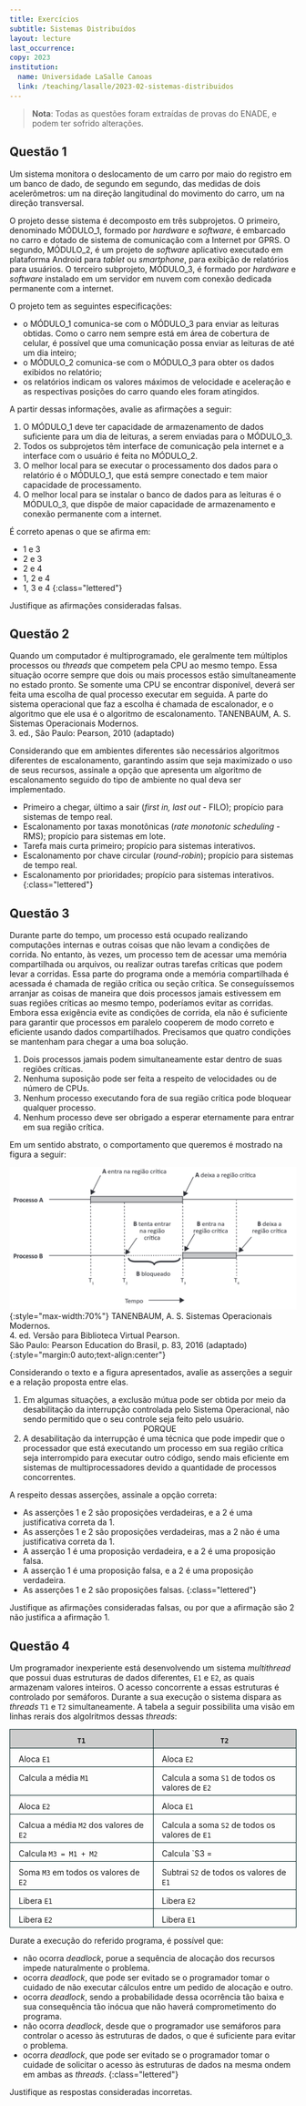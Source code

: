 ```yaml
---
title: Exercícios
subtitle: Sistemas Distribuídos
layout: lecture
last_occurrence: 
copy: 2023
institution:
  name: Universidade LaSalle Canoas
  link: /teaching/lasalle/2023-02-sistemas-distribuidos
---
```


<style>
td { border: solid thin #022; padding: 10px 15px 5px 15px; vertical-align: top; width: 50%; }
th { border: solid thin #022; background-color: #ccc; padding: 10px 15px 5px 15px; vertical-align: top; width: 50%; text-align: center !important; font-weight: 600 !important; }
</style>

> **Nota**: Todas as questões foram extraídas de provas do ENADE, e podem ter sofrido alterações.

## Questão 1

Um sistema monitora o deslocamento de um carro por maio do registro em um banco de dado, de segundo em segundo, das medidas de dois acelerômetros: um na direção langitudinal do movimento do carro, um na direção transversal.

O projeto desse sistema é decomposto em três subprojetos. O primeiro, denominado MÓDULO\_1, formado por _hardware_ e _software_, é embarcado no carro e dotado de sistema de comunicação com a Internet por GPRS. O segundo, MÓDULO\_2, é um projeto de _software_ aplicativo executado em plataforma Android para _tablet_ ou _smartphone_, para exibição de relatórios para usuários. O terceiro subprojeto, MÓDULO\_3, é formado por _hardware_ e _software_ instalado em um servidor em nuvem com conexão dedicada permanente com a internet.

O projeto tem as seguintes especificações:
* o MÓDULO\_1 comunica-se com o MÓDULO\_3 para enviar as leituras obtidas. Como o carro nem sempre está em área de cobertura de celular, é possível que uma comunicação possa enviar as leituras de até um dia inteiro;
* o MÓDULO\_2 comunica-se com o MÓDULO\_3 para obter os dados exibidos no relatório;
* os relatórios indicam os valores máximos de velocidade e aceleração e as respectivas posições do carro quando eles foram atingidos.

A partir dessas informações, avalie as afirmações a seguir:

1. O MÓDULO\_1 deve ter capacidade de armazenamento de dados suficiente para um dia de leituras, a serem enviadas para o MÓDULO\_3.
2. Todos os subprojetos têm interface de comunicação pela internet e a interface com o usuário é feita no MÓDULO\_2.
3. O melhor local para se executar o processamento dos dados para o relatório é o MÓDULO\_1, que está sempre conectado e tem maior capacidade de processamento.
4. O melhor local para se instalar o banco de dados para as leituras é o MÓDULO\_3, que dispõe de maior capacidade de armazenamento e conexão permanente com a internet.

É correto apenas o que se afirma em:

* 1 e 3
* 2 e 3
* 2 e 4
* 1, 2 e 4
* 1, 3 e 4
{:class="lettered"}

Justifique as afirmações consideradas falsas.


## Questão 2

Quando um computador é multiprogramado, ele geralmente tem múltiplos processos ou _threads_ que competem pela CPU ao mesmo tempo.  Essa situação ocorre sempre que dois ou mais processos estão simultaneamente no estado pronto. Se somente uma CPU se encontrar disponível, deverá ser feita uma escolha de qual processo executar em seguida. A parte do sistema operacional que faz a escolha é chamada de escalonador, e o algoritmo que ele usa é o algoritmo de escalonamento.
<span class="bibtex">TANENBAUM, A. S. Sistemas Operacionais Modernos.<br/>3. ed., São Paulo: Pearson, 2010 (adaptado)</span>

Considerando que em ambientes diferentes são necessários algoritmos diferentes de escalonamento, garantindo assim que seja maximizado o uso de seus recursos, assinale a opção que apresenta um algoritmo de escalonamento seguido do tipo de ambiente no qual deva ser implementado.

* Primeiro a chegar, último a sair (_first in, last out_ - FILO); propício para sistemas de tempo real.
* Escalonamento por taxas monotônicas (_rate monotonic scheduling_ - RMS); propício para sistemas em lote.
* Tarefa mais curta primeiro; propício para sistemas interativos.
* Escalonamento por chave circular (_round-robin_); propício para sistemas de tempo real.
* Escalonamento por prioridades; propício para sistemas interativos.
{:class="lettered"}


## Questão 3

Durante parte do tempo, um processo está ocupado realizando computações internas e outras coisas que não levam a condições de corrida. No entanto, às vezes, um processo tem de acessar uma memória compartilhada ou arquivos, ou realizar outras tarefas críticas que podem levar a corridas. Essa parte do programa onde a memória compartilhada é acessada é chamada de região crítica ou seção crítica. Se conseguíssemos arranjar as coisas de maneira que dois processos jamais estivessem em suas regiões críticas ao mesmo tempo, poderíamos evitar as corridas. Embora essa exigência evite as condições de corrida, ela não é suficiente para garantir que processos em paralelo cooperem de modo correto e eficiente usando dados compartilhados. Precisamos que quatro condições se mantenham para chegar a uma boa solução.

1. Dois processos jamais podem simultaneamente estar dentro de suas regiões críticas.
2. Nenhuma suposição pode ser feita a respeito de velocidades ou de número de CPUs.
3. Nenhum processo executando fora de sua região crítica pode bloquear qualquer processo.
4. Nenhum processo deve ser obrigado a esperar eternamente para entrar em sua região crítica.

Em um sentido abstrato, o comportamento que queremos é mostrado na figura a seguir:

![Exclusão mútua usando regiões críticas](files/lecture-08/exclusao_mutua_usando_regioes_criticas.png){:style="max-width:70%"}
<span class="bibtex">TANENBAUM, A. S. Sistemas Operacionais Modernos.<br/>4. ed. Versão para Biblioteca Virtual Pearson.<br/>São Paulo: Pearson Education do Brasil, p. 83, 2016 (adaptado)</span>
{:style="margin:0 auto;text-align:center"}


Considerando o texto e a figura apresentados, avalie as asserções a seguir e a relação proposta entre elas.

1. Em algumas situações, a exclusão mútua pode ser obtida por meio da desabilitação da interrupção controlada pelo Sistema Operacional, não sendo permitido que o seu controle seja feito pelo usuário.
<span style="display:block; text-align:center; font-weight: 400">PORQUE</span>
2. A desabilitação da interrupção é uma técnica que pode impedir que o processador que está executando um processo em sua região crítica seja interrompido para executar outro código, sendo mais eficiente em sistemas de multiprocessadores devido a quantidade de processos concorrentes.

A respeito dessas asserções, assinale a opção correta:

* As asserções 1 e 2 são proposições verdadeiras, e a 2 é uma justificativa correta da 1.
* As asserções 1 e 2 são proposições verdadeiras, mas a 2 não é uma justificativa correta da 1.
* A asserção 1 é uma proposição verdadeira, e a 2 é uma proposição falsa.
* A asserção 1 é uma proposição falsa, e a 2 é uma proposição verdadeira.
* As asserções 1 e 2 são proposições falsas.
{:class="lettered"}

Justifique as afirmações consideradas falsas, ou por que a afirmação são 2 não justifica a afirmação 1.


## Questão 4

Um programador inexperiente está desenvolvendo um sistema _multithread_ que possui duas estruturas de dados diferentes, `E1` e `E2`, as quais armazenam valores inteiros. O acesso concorrente a essas estruturas é controlado por semáforos. Durante a sua execução o sistema dispara as _threads_ `T1` e `T2` simultaneamente. A tabela a seguir possibilita uma visão em linhas rerais dos algolritmos dessas _threads_:

|  `T1` | `T2` |
| :---- | :--- |
| Aloca `E1` | Aloca `E2` |
| Calcula a média `M1` | Calcula a soma `S1` de todos os valores de `E2` |
| Aloca `E2` | Aloca `E1` |
| Calcua a média `M2` dos valores de `E2` | Calcula a soma `S2` de todos os valores de `E1` |
| Calcula `M3 = M1 + M2` | Calcula `S3 = |S1 - S2|` |
|Soma `M3` em todos os valores de `E2` | Subtrai `S2` de todos os valores de `E1` |
| Libera `E1` | Libera `E2` |
| Libera `E2` | Libera `E1` |

Durate a execução do referido programa, é possível que:

* não ocorra _deadlock_, porue a sequência de alocação dos recursos impede naturalmente o problema.
* ocorra _deadlock_, que pode ser evitado se o programador tomar o cuidado de não executar cálculos entre um pedido de alocação e outro.
* ocorra _deadlock_, sendo a probabilidade dessa ocorrência tão baixa e sua consequência tão inócua que não haverá comprometimento do programa.
* não ocorra _deadlock_, desde que o programador use semáforos para controlar o acesso às estruturas de dados, o que é suficiente para evitar o problema.
* ocorra _deadlock_, que pode ser evitado se o programador tomar o cuidade de solicitar o acesso às estruturas de dados na mesma ondem em ambas as _threads_.
{:class="lettered"}

Justifique as respostas consideradas incorretas.

